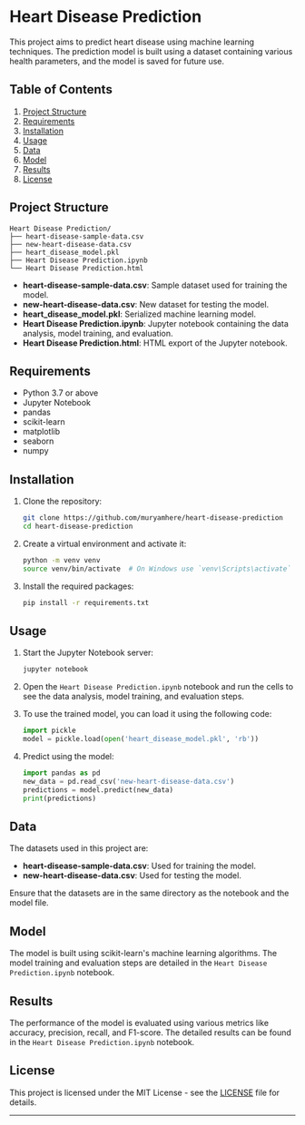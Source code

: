 # Heart Disease Prediction

This project aims to predict heart disease using machine learning techniques. The prediction model is built using a dataset containing various health parameters, and the model is saved for future use.

## Table of Contents
1. [Project Structure](#project-structure)
2. [Requirements](#requirements)
3. [Installation](#installation)
4. [Usage](#usage)
5. [Data](#data)
6. [Model](#model)
7. [Results](#results)
8. [License](#license)

## Project Structure

```
Heart Disease Prediction/
├── heart-disease-sample-data.csv
├── new-heart-disease-data.csv
├── heart_disease_model.pkl
├── Heart Disease Prediction.ipynb
└── Heart Disease Prediction.html
```

- **heart-disease-sample-data.csv**: Sample dataset used for training the model.
- **new-heart-disease-data.csv**: New dataset for testing the model.
- **heart_disease_model.pkl**: Serialized machine learning model.
- **Heart Disease Prediction.ipynb**: Jupyter notebook containing the data analysis, model training, and evaluation.
- **Heart Disease Prediction.html**: HTML export of the Jupyter notebook.

## Requirements

- Python 3.7 or above
- Jupyter Notebook
- pandas
- scikit-learn
- matplotlib
- seaborn
- numpy

## Installation

1. Clone the repository:
   ```bash
   git clone https://github.com/muryamhere/heart-disease-prediction
   cd heart-disease-prediction
   ```

2. Create a virtual environment and activate it:
   ```bash
   python -m venv venv
   source venv/bin/activate  # On Windows use `venv\Scripts\activate`
   ```

3. Install the required packages:
   ```bash
   pip install -r requirements.txt
   ```

## Usage

1. Start the Jupyter Notebook server:
   ```bash
   jupyter notebook
   ```

2. Open the `Heart Disease Prediction.ipynb` notebook and run the cells to see the data analysis, model training, and evaluation steps.

3. To use the trained model, you can load it using the following code:
   ```python
   import pickle
   model = pickle.load(open('heart_disease_model.pkl', 'rb'))
   ```

4. Predict using the model:
   ```python
   import pandas as pd
   new_data = pd.read_csv('new-heart-disease-data.csv')
   predictions = model.predict(new_data)
   print(predictions)
   ```

## Data

The datasets used in this project are:
- **heart-disease-sample-data.csv**: Used for training the model.
- **new-heart-disease-data.csv**: Used for testing the model.

Ensure that the datasets are in the same directory as the notebook and the model file.

## Model

The model is built using scikit-learn's machine learning algorithms. The model training and evaluation steps are detailed in the `Heart Disease Prediction.ipynb` notebook.

## Results

The performance of the model is evaluated using various metrics like accuracy, precision, recall, and F1-score. The detailed results can be found in the `Heart Disease Prediction.ipynb` notebook.

## License

This project is licensed under the MIT License - see the [LICENSE](LICENSE) file for details.

---
